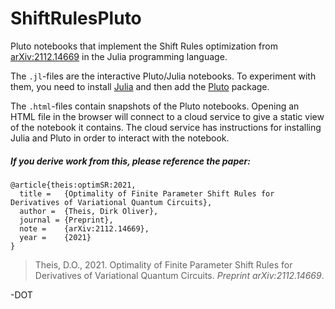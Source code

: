 # ShiftRulesPluto

Pluto notebooks that implement the Shift Rules optimization from
[arXiv:2112.14669](https://arxiv.org/abs/2112.14669) in the Julia programming language.

The `.jl`-files are the interactive Pluto/Julia notebooks.  To experiment with them, you need to install
[Julia](https://julialang.org) and then add the [Pluto](https://plutojl.org) package.

The `.html`-files contain snapshots of the Pluto notebooks.  Opening an HTML file in the browser will connect to a cloud service to give a static view of the notebook it contains.  The cloud service has instructions for installing Julia and Pluto in order to interact with the notebook.


##### If you derive work from this, please reference the paper:

```
@article{theis:optimSR:2021,
  title =   {Optimality of Finite Parameter Shift Rules for Derivatives of Variational Quantum Circuits},
  author =  {Theis, Dirk Oliver},
  journal = {Preprint},
  note =    {arXiv:2112.14669},
  year =    {2021}
}
```

> Theis, D.O., 2021. Optimality of Finite Parameter Shift Rules for Derivatives of Variational Quantum Circuits. *Preprint arXiv:2112.14669*.



-DOT
